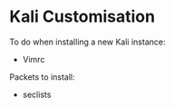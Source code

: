 # Kali Customisation

To do when installing a new Kali instance:

* Vimrc

Packets to install:

* seclists
